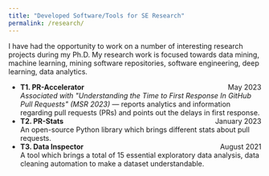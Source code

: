 ```yaml
---
title: "Developed Software/Tools for SE Research"
permalink: /research/
---
```


I have had the opportunity to work on a number of interesting research projects during my Ph.D. My research work is focused towards data mining, machine learning, mining software repositories, software engineering, deep learning, data analytics.

<ul>
  <li>
    <strong>T1. PR-Accelerator</strong> <span style="float:right;">May 2023</span><br>
    <em>Associated with "Understanding the Time to First Response In GitHub Pull Requests" (MSR 2023)</em> — reports analytics and information regarding pull requests (PRs) and points out the delays in first response.
  </li>
  <li>
    <strong>T2. PR-Stats</strong> <span style="float:right;">January 2023</span><br>
    An open-source Python library which brings different stats about pull requests.
  </li>
  <li>
    <strong>T3. Data Inspector</strong> <span style="float:right;">August 2021</span><br>
    A tool which brings a total of 15 essential exploratory data analysis, data cleaning automation to make a dataset understandable.
  </li>
</ul>

<!-- Here is a summary of some of my research efforts.

## Understanding Abandonment and Slowdown Dynamics in the Maven Ecosystem [MSR 2025]
### Kazi Amit Hasan, Jerin Yasmin, Huizi Hao, Yuan Tian, Safwat Hassan, Steven Ding

The sustainability of libraries is critical for modern software development, yet many libraries face abandonment, posing significant risks to dependent projects. This study explores the prevalence and patterns of library abandonment in the Maven ecosystem. We investigate abandonment trends over the past decade, revealing that approximately one in four libraries fail to survive beyond their creation year. We also analyze the release activities of libraries, focusing on their lifespan and release speed, and analyze the evolution of these metrics within the lifespan of libraries. We find that while slow release speed and relatively long periods of inactivity are often precursors to abandonment, some abandoned libraries exhibit bursts of high frequent release activity late in their life cycle. Our findings contribute to a new understanding of library abandonment dynamics and offer insights for practitioners to identify and mitigate risks in software ecosystems.



## A First Look at Self-Admitted Miscommunications in GitHub Issues [HSCE&CS 2024]
### Kazi Amit Hasan, Vu Thanh Loc Mai, Cynthia Wang, Yuan Tian, Steven H. H. Ding 

Effective communication is crucial for the success of open-source software development, particularly within distributed and asynchronous working environments on collaborative coding supporting platforms like GitHub. However, these environments often present significant communication challenges due to various factors, leading to project delays and wasted efforts. Despite prior research on collaboration challenges in software teams, there is a notable gap in understanding what, when, and where miscommunications occur in open-source projects. To address this gap, we mined 6,444 GitHub issues where developers explicitly admitted to miscommunication (using keywords such as ``miscommunication'') and manually analyzed the types, timing, and root causes of these self-admitted instances on a statistically significant sample set (363). Our findings are: (1) we developed a taxonomy of 12 issue types where miscommunications frequently occur, with bug reporting and feature requests being the most common; (2) we identified that most miscommunications occur before issue closure, but post-closure miscommunications, though less frequent, pose significant challenges; and (3) we uncovered five primary root causes of miscommunications, with technical misunderstandings being the most prevalent. This study provides the first comprehensive examination of miscommunication in open-source software development, offering insights and recommendations for researchers and practitioners to improve communication practices in GitHub issue discussions.

## An Empirical Study on Developers' Shared Conversations with ChatGPT in GitHub Pull Requests and Issues [EMSE]
### Huizi Hao, Kazi Amit Hasan, Hong Qin, Marcos Macedo, Yuan Tian, Steven H. H. Ding , Ahmed E. Hassan

ChatGPT has significantly impacted software development practices, providing substantial assistance to developers in a variety of tasks, including coding, testing, and debugging. Despite its widespread adoption, the impact of ChatGPT as an assistant in collaborative coding remains largely unexplored. In this paper, we analyze a dataset of 210 and 370 developers shared conversations with ChatGPT in GitHub pull requests (PRs) and issues. We manually examined the content of the conversations and characterized the dynamics of the sharing behavior, i.e., understanding the rationale behind the sharing, identifying the locations where the conversations were shared, and determining the roles of the developers who shared them. Our main observations are: (1) Developers seek ChatGPT assistance across 16 types of software engineering inquiries. In both conversations shared in PRs and issues, the most frequently encountered inquiry categories include code generation, conceptual questions, how-to guides, issue resolution, and code review. (2) Developers frequently engage with ChatGPT via multi-turn conversations where each prompt can fulfill various roles, such as unveiling initial or new tasks, iterative follow-up, and prompt refinement. Multi-turn conversations account for 33.2% of the conversations shared in PRs and 36.9% in issues. (3) In collaborative coding, developers leverage shared conversations with ChatGPT to facilitate their role-specific contributions, whether as authors of PRs or issues, code reviewers, or collaborators on issues. Our work serves as the first step towards understanding the dynamics between developers and ChatGPT in collaborative software development and opens up new directions for future research on the topic.



## Vulnerability of Open-source Face Recognition Systems to Blackbox Attacks: A Case Study With InsightFace [SSCI'23]
### Authors: Nafiz Sadman, Kazi Amit Hasan, Elyas Rashno, Furkan Alaca, Yuan Tian, and Farhana Zulkernine

This paper presents a comprehensive analysis of the security aspects of the InsightFace project (a popular open-source face recognition system) focusing on its susceptibility to three distinct black box attacks: Face Swap, Morphing, and Presentation. Open-source face recognition models are used in commercial applications, thereby motivating our security analysis. Our investigation entails a meticulous evaluation of the susceptibility of the project to false authentication when subjected to the three attacks. We observed from our experiments that InsightFace was not able to differentiate between legitimate images and manipulated images. The principal aim of this research is to draw attention to the security challenges inherent in open-source face recognition systems, often integrated into various public applications.


**Related resources:** <a href = 'https://ieeexplore.ieee.org/abstract/document/10371801/'> Paper </a>


## Understanding the Time to First Response In GitHub Pull Requests [MSR'23]
### Authors: Kazi Amit Hasan, Marcos Macedo, Yuan Tian, Bram Adams, Steven Ding

The pull-based development paradigm is widely adopted by modern open-source software
(OSS) projects, enabling a pull request (PR) to pass through multiple validation stages, from PR
assignment and continuous integration testing to the actual code review, before eventually being merged
into the project or rejected. Due to the distributed collaboration characteristics of open-source
projects, PRs often get delayed across the PR stages, including for the first response, slowing down
software development. In this paper, we conduct an exploratory study on the time-to-first-response. By analyzing 111,094
closed pull requests from ten popular OSS projects on GitHub, we find that bots are frequently used to
generate the first response in a PR. The timing of those bot-generated first responses is significantly
different from the human one. We further conduct an empirical study to understand the characteristics of
the bot- and human-generated first responses, including their relationship with the lifetime of a PR.
The results of our study indicate that the presence of a bot is an important factor explaining the
time-to-first-response in the pull-based development paradigm and, thus, has to be separately analyzed
from human responses. Moreover, we also find that projects with a low PR success rate, heavy existing
developer team workload, and newly created projects have a higher correlation with a longer waiting time
for the first human response to a pull request. These findings are important for newcomers to understand
the delays they experience for their pull requests.

**Impact:** We have released <a href = 'https://github.com/RISElabQueens/PR-Accelerator'> PR-Accelerator </a> which includes a set of tools that reports analytics and information regarding pull requests (PRs) and points out the delays in first response. This tool was presented in our paper titled [Understanding the Time to First Response In GitHub Pull Requests](https://arxiv.org/abs/2304.08426) published at the [MSR 2023](https://conf.researchr.org/home/msr-2023) conference.

**Related resources:** <a href = 'https://arxiv.org/abs/2304.08426'> Paper </a>, <a href = '#'> Replication Package </a>, <a href = 'https://github.com/RISElabQueens/PR-Accelerator'> Tool released </a> -->